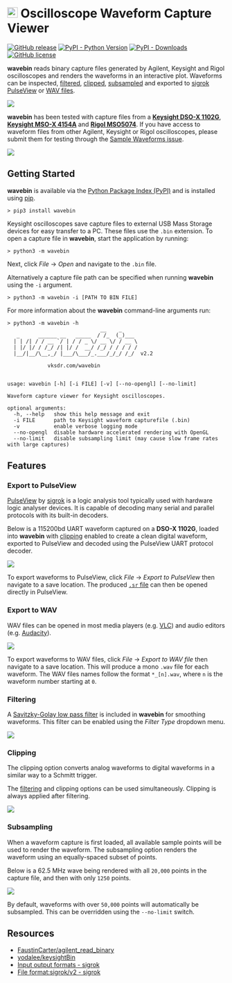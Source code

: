 # <img src="https://raw.githubusercontent.com/sam210723/wavebin/master/icon.ico" width=24 /> Oscilloscope Waveform Capture Viewer

[![GitHub release](https://img.shields.io/github/release/sam210723/wavebin.svg)](https://pypi.org/project/wavebin/)
[![PyPI - Python Version](https://img.shields.io/pypi/pyversions/wavebin)](https://pypi.org/project/wavebin/)
[![PyPI - Downloads](https://img.shields.io/pypi/dw/wavebin)](https://pypi.org/project/wavebin/)
[![GitHub license](https://img.shields.io/github/license/sam210723/wavebin.svg)](https://github.com/sam210723/wavebin/master/LICENSE)

**wavebin** reads binary capture files generated by Agilent, Keysight and Rigol oscilloscopes and renders the waveforms in an interactive plot. Waveforms can be inspected, [filtered](#filtering), [clipped](#clipping), [subsampled](#subsampling) and exported to [sigrok PulseView](#export-to-pulseview) or [WAV files](#export-to-wav).

![](https://raw.githubusercontent.com/sam210723/wavebin/master/screenshots/wavebin.png)

**wavebin** has been tested with capture files from a [**Keysight DSO-X 1102G**](https://www.keysight.com/en/pdx-2766207-pn-DSOX1102G/oscilloscope-70-100-mhz-2-analog-channels), [**Keysight MSO-X 4154A**](https://www.keysight.com/en/pdx-x201943-pn-MSOX4154A/mixed-signal-oscilloscope-15-ghz-4-analog-plus-16-digital-channels) and [**Rigol MSO5074**](https://www.rigolna.com/products/digital-oscilloscopes/MSO5000/). If you have access to waveform files from other Agilent, Keysight or Rigol oscilloscopes, please submit them for testing through the [Sample Waveforms issue](https://github.com/sam210723/wavebin/issues/1).

![](https://raw.githubusercontent.com/sam210723/wavebin/master/screenshots/console.png)


## Getting Started
**wavebin** is available via the [Python Package Index (PyPI)](https://pypi.org/project/wavebin/) and is installed using [pip](https://pip.pypa.io/en/stable/).

```
> pip3 install wavebin
```

Keysight oscilloscopes save capture files to external USB Mass Storage devices for easy transfer to a PC. These files use the `.bin` extension.
To open a capture file in **wavebin**, start the application by running:

```
> python3 -m wavebin
```

Next, click *File* &#8594; *Open* and navigate to the `.bin` file.


Alternatively a capture file path can be specified when running **wavebin** using the `-i` argument.

```
> python3 -m wavebin -i [PATH TO BIN FILE]
```

For more information about the **wavebin** command-line arguments run:

```
> python3 -m wavebin -h
                              __    _
   _      ______ __   _____  / /_  (_)___
  | | /| / / __ `/ | / / _ \/ __ \/ / __ \
  | |/ |/ / /_/ /| |/ /  __/ /_/ / / / / /
  |__/|__/\__,_/ |___/\___/_.___/_/_/ /_/  v2.2

             vksdr.com/wavebin


usage: wavebin [-h] [-i FILE] [-v] [--no-opengl] [--no-limit]

Waveform capture viewer for Keysight oscilloscopes.

optional arguments:
  -h, --help   show this help message and exit
  -i FILE      path to Keysight waveform capturefile (.bin)
  -v           enable verbose logging mode
  --no-opengl  disable hardware accelerated rendering with OpenGL
  --no-limit   disable subsampling limit (may cause slow frame rates with large captures)
```

## Features
### Export to PulseView
[PulseView](https://sigrok.org/wiki/PulseView) by [sigrok](https://sigrok.org) is a logic analysis tool typically used with hardware logic analyser devices. It is capable of decoding many serial and parallel protocols with its built-in decoders.

Below is a 115200bd UART waveform captured on a **DSO-X 1102G**, loaded into **wavebin** with [clipping](#clipping) enabled to create a clean digital waveform, exported to PulseView and decoded using the PulseView UART protocol decoder.

![](https://raw.githubusercontent.com/sam210723/wavebin/master/screenshots/pulseview.png)

To export waveforms to PulseView, click *File* &#8594; *Export to PulseView* then navigate to a save location. The produced [`.sr` file](https://sigrok.org/wiki/File_format:Sigrok/v2) can then be opened directly in PulseView.

### Export to WAV
WAV files can be opened in most media players (e.g. [VLC](https://www.videolan.org/vlc/)) and audio editors (e.g. [Audacity](https://www.audacityteam.org/)).

![](https://raw.githubusercontent.com/sam210723/wavebin/master/screenshots/wav.png)

To export waveforms to WAV files, click *File* &#8594; *Export to WAV file* then navigate to a save location. This will produce a mono `.wav` file for each waveform. The WAV files names follow the format `*_[n].wav`, where `n` is the waveform number starting at `0`.


### Filtering
A [Savitzky-Golay low pass filter](https://en.wikipedia.org/wiki/Savitzky%E2%80%93Golay_filter) is included in **wavebin** for smoothing waveforms. This filter can be enabled using the *Filter Type* dropdown menu.

![](https://raw.githubusercontent.com/sam210723/wavebin/master/screenshots/filtering.png)


### Clipping
The clipping option converts analog waveforms to digital waveforms in a similar way to a Schmitt trigger.

The [filtering](#filtering) and clipping options can be used simultaneously. Clipping is always applied after filtering.

![](https://raw.githubusercontent.com/sam210723/wavebin/master/screenshots/clipping.png)


### Subsampling
When a waveform capture is first loaded, all available sample points will be used to render the waveform.
The subsampling option renders the waveform using an equally-spaced subset of points.

Below is a 62.5 MHz wave being rendered with all `20,000` points in the capture file, and then with only `1250` points.

![](https://raw.githubusercontent.com/sam210723/wavebin/master/screenshots/subsampling.png)

By default, waveforms with over `50,000` points will automatically be subsampled. This can be overridden using the `--no-limit` switch.

## Resources
  - [FaustinCarter/agilent_read_binary](https://github.com/FaustinCarter/agilent_read_binary)
  - [yodalee/keysightBin](https://github.com/yodalee/keysightBin/)
  - [Input output formats - sigrok](https://sigrok.org/wiki/Input_output_formats)
  - [File format:sigrok/v2 - sigrok](https://sigrok.org/wiki/File_format:Sigrok/v2)

